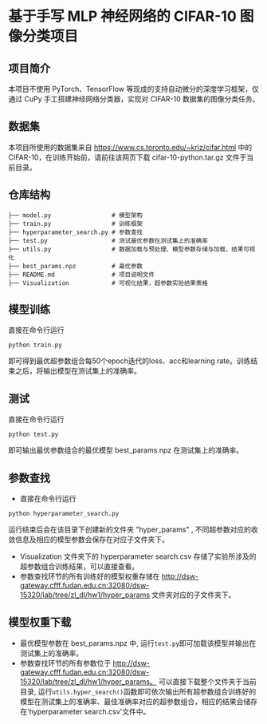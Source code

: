 # 基于手写 MLP 神经网络的 CIFAR-10 图像分类项目
## 项目简介
本项目不使用 PyTorch、TensorFlow 等现成的支持自动微分的深度学习框架，仅通过 CuPy 手工搭建神经网络分类器，实现对 CIFAR-10 数据集的图像分类任务。
## 数据集
本项目所使用的数据集来自 https://www.cs.toronto.edu/~kriz/cifar.html 中的 CIFAR-10，在训练开始前，请前往该网页下载 cifar-10-python.tar.gz 文件于当前目录。
## 仓库结构
```
├── model.py                 # 模型架构
├── train.py                 # 训练框架
├── hyperparameter_search.py # 参数查找
├── test.py                  # 测试最优参数在测试集上的准确率
├── utils.py                 # 数据加载与预处理、模型参数存储与加载、结果可视化
├── best_params.npz          # 最优参数
├── README.md                # 项目说明文件
├── Visualization            # 可视化结果，超参数实验结果表格
```
## 模型训练
直接在命令行运行
<pre><code>python train.py</code></pre>
即可得到最优超参数组合每50个epoch迭代的loss、acc和learning rate。训练结束之后，将输出模型在测试集上的准确率。
## 测试
直接在命令行运行
<pre><code>python test.py</code></pre>
即可输出最优参数组合的最优模型 best_params.npz 在测试集上的准确率。
## 参数查找
- 直接在命令行运行
<pre><code>python hyperparameter_search.py</code></pre>
运行结束后会在该目录下创建新的文件夹 "hyper_params" , 不同超参数对应的收敛信息及相应的模型参数会保存在对应子文件夹下。
- Visualization 文件夹下的 hyperparameter search.csv 存储了实验所涉及的超参数组合训练结果，可以直接查看。
- 参数查找环节的所有训练好的模型权重存储在 http://dsw-gateway.cfff.fudan.edu.cn:32080/dsw-15320/lab/tree/zl_dl/hw1/hyper_params 文件夹对应的子文件夹下。
## 模型权重下载
- 最优模型参数在 best_params.npz 中, 运行`test.py`即可加载该模型并输出在测试集上的准确率。
- 参数查找环节的所有参数位于 http://dsw-gateway.cfff.fudan.edu.cn:32080/dsw-15320/lab/tree/zl_dl/hw1/hyper_params。 可以直接下载整个文件夹于当前目录, 运行`utils.hyper_search()`函数即可依次输出所有超参数组合训练好的模型在测试集上的准确率、最佳准确率对应的超参数组合，相应的结果会储存在'hyperparameter search.csv'文件中。

